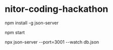 # nitor-coding-hackathon

npm install -g json-server

npm start

npx json-server --port=3001 --watch db.json